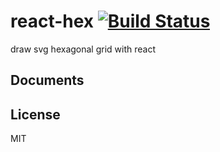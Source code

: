 # react-hex [![Build Status](https://travis-ci.org/airtoxin/react-hex.svg?branch=master)](https://travis-ci.org/airtoxin/react-hex)

draw svg hexagonal grid with react

## Documents

## License

MIT
